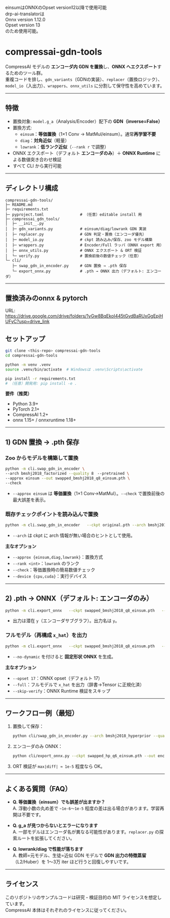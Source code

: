 einsumはONNXのOpset version12以降で使用可能  
drp-ai-translatorは  
Onnx version 1.12.0  
Opset version 13   
のため使用可能。

# compressai-gdn-tools

CompressAI モデルの **エンコーダ内 GDN を置換**し、**ONNX へエクスポート**するためのツール群。  
重複コードを排し、`gdn_variants`（GDNの実装）、`replacer`（置換ロジック）、`model_io`（入出力）、`wrappers`、`onnx_utils` に分割して保守性を高めています。

---

## 特徴

- 置換対象: `model.g_a`（Analysis/Encoder）配下の **GDN（inverse=False）**
- 置換方式:
  - `einsum`：**等価置換**（1×1 Conv → MatMul/einsum）。通常**再学習不要**
  - `diag`：**対角近似**（軽量）
  - `lowrank`：**低ランク近似**（`--rank r` で調整）
- ONNX エクスポート（デフォルト **エンコーダのみ**）＋ **ONNX Runtime** による数値突き合わせ検証
- すべて CLI から実行可能

---

## ディレクトリ構成

```
compressai-gdn-tools/
├─ README.md
├─ requirements.txt
├─ pyproject.toml                # （任意）editable install 用
├─ compressai_gdn_tools/
│  ├─ __init__.py
│  ├─ gdn_variants.py            # einsum/diag/lowrank GDN 実装
│  ├─ replacer.py                # GDN 判定・置換（エンコーダ優先）
│  ├─ model_io.py                # ckpt 読み込み/保存、zoo モデル構築
│  ├─ wrappers.py                # Encoder/Full ラッパ（ONNX export 用）
│  ├─ onnx_utils.py              # ONNX エクスポート & ORT 検証
│  └─ verify.py                  # 置換前後の数値チェック（任意）
└─ cli/
   ├─ swap_gdn_in_encoder.py     # GDN 置換 → .pth 保存
   └─ export_onnx.py             # .pth → ONNX 出力（デフォルト: エンコーダ）
```

---

## 置換済みのonnx & pytorch
URL: https://drive.google.com/drive/folders/1yGw8BqEkoI445tGvdBaRUxGgEpjHUFyC?usp=drive_link

## セットアップ

```bash
git clone <this-repo> compressai-gdn-tools
cd compressai-gdn-tools

python -m venv .venv
source .venv/bin/activate  # Windowsは .venv\Scripts\activate

pip install -r requirements.txt
# （任意）開発用: pip install -e .
```

**要件（推奨）**
- Python 3.9+
- PyTorch 2.1+
- CompressAI 1.2+
- onnx 1.15+ / onnxruntime 1.18+

---

## 1) GDN 置換 → .pth 保存

### Zoo からモデルを構築して置換
```bash
python -m cli.swap_gdn_in_encoder \  
--arch bmshj2018_factorized --quality 8　--pretrained \
--approx einsum --out swapped_bmshj2018_q8_einsum.pth \
--check
```
- `--approx einsum` は **等価置換**（1×1 Conv→MatMul）。`--check` で置換前後の最大誤差を表示。

### 既存チェックポイントを読み込んで置換
```bash
python -m cli.swap_gdn_in_encoder   --ckpt original.pth --arch bmshj2018_factorized   --approx lowrank --rank 16   --out swapped_lowrank.pth
```
- `--arch` は ckpt に arch 情報が無い場合のヒントとして使用。

**主なオプション**
- `--approx {einsum,diag,lowrank}`：置換方式
- `--rank <int>`：`lowrank` のランク
- `--check`：等価置換時の簡易数値チェック
- `--device {cpu,cuda}`：実行デバイス

---

## 2) .pth → ONNX（デフォルト: エンコーダのみ）

```bash
python -m cli.export_onnx   --ckpt swapped_bmshj2018_q8_einsum.pth   --out swapped_bmshj2018_q8_einsum_only_enc.onnx   --height 224 --width 224 --batch 1
```
- 出力は潜在 `y`（エンコーダサブグラフ）。出力名は `y`。

### フルモデル（再構成 `x_hat`）を出力
```bash
python -m cli.export_onnx   --ckpt swapped_bmshj2018_q8_einsum.pth   --out full.onnx   --full
```
- `--no-dynamic` を付けると **固定形状 ONNX** を生成。

**主なオプション**
- `--opset 17`：ONNX opset（デフォルト 17）
- `--full`：フルモデルで `x_hat` を出力（辞書→Tensor に正規化済）
- `--skip-verify`：ONNX Runtime 検証をスキップ

---

## ワークフロー例（最短）

1. 置換して保存：
   ```bash
   python cli/swap_gdn_in_encoder.py --arch bmshj2018_hyperprior --quality 6 --pretrained      --approx einsum --out swapped_hp_q6_einsum.pth --check
   ```
2. エンコーダのみ ONNX：
   ```bash
   python cli/export_onnx.py --ckpt swapped_hp_q6_einsum.pth --out encoder.onnx
   ```
3. ORT 検証が `max|diff| ≈ 1e-5` 程度なら OK。

---

## よくある質問（FAQ）

- **Q. 等価置換（einsum）でも誤差が出ますか？**  
  A. 浮動小数の丸め差で `~1e-6〜1e-5` 程度の差は出る場合があります。学習再開は不要です。

- **Q. g_a が見つからないとエラーになります**  
  A. 一部モデルはエンコーダ名が異なる可能性があります。`replacer.py` の探索ルートを拡張してください。

- **Q. lowrank/diag で性能が落ちます**  
  A. 教師=元モデル、生徒=近似 GDN モデルで **GDN 出力の特徴蒸留**（L2/Huber）を 1〜3万 iter ほど行うと回復しやすいです。

---

## ライセンス

このリポジトリのサンプルコードは研究・検証目的の MIT ライセンスを想定しています。  
CompressAI 本体はそれぞれのライセンスに従ってください。
